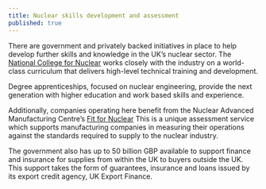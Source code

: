 ```yaml
---
title: Nuclear skills development and assessment
published: true
---
```

There are government and privately backed initiatives in place to help develop further skills and knowledge in the UK’s nuclear sector. The [National College for Nuclear](https://www.nsan.co.uk/news/national-nuclear-college) works closely with the industry on a world-class curriculum that delivers high-level technical training and development. 


Degree apprenticeships, focused on nuclear engineering, provide the next generation with higher education and work based skills and experience. 


Additionally, companies operating here benefit from the Nuclear Advanced Manufacturing Centre’s [Fit for Nuclear](http://namrc.co.uk/services/f4n/) This is a unique assessment service which supports manufacturing companies in measuring their operations against the standards required to supply to the nuclear industry. 

The government also has up to 50 billion GBP available to support finance and insurance for   supplies from within the UK to buyers outside the UK. This support takes the form of guarantees, insurance and loans issued by its export credit agency, UK Export Finance.

